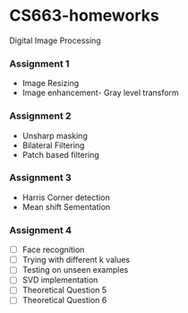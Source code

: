 # CS663-homeworks
Digital Image Processing

### Assignment 1 

- Image Resizing
- Image enhancement- Gray level transform 

### Assignment 2 

- Unsharp masking
- Bilateral Filtering
- Patch based filtering

### Assignment 3

- Harris Corner detection
- Mean shift Sementation 

### Assignment 4

- [ ] Face recognition
- [ ] Trying with different k values
- [ ] Testing on unseen examples
- [ ] SVD implementation
- [ ] Theoretical Question 5
- [ ] Theoretical Question 6

